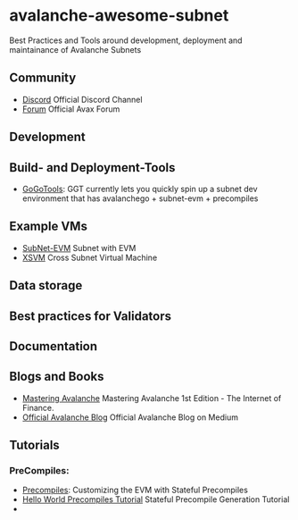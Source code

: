 # avalanche-awesome-subnet
Best Practices and Tools around development, deployment and maintainance of Avalanche Subnets

## Community

* [Discord](https://discord.com/invite/RwXY7P6) Official Discord Channel
* [Forum](https://forum.avax.network/) Official Avax Forum

## Development

## Build- and Deployment-Tools

* [GoGoTools](https://github.com/multisig-labs/GoGoTools): GGT currently lets you quickly spin up a subnet dev environment that has avalanchego + subnet-evm + precompiles

## Example VMs

* [SubNet-EVM](https://github.com/ava-labs/subnet-evm) Subnet with EVM
* [XSVM](https://github.com/ava-labs/xsvm) Cross Subnet Virtual Machine

## Data storage

## Best practices for Validators


## Documentation


## Blogs and Books

* [Mastering Avalanche](https://github.com/ava-labs/mastering-avalanche) Mastering Avalanche 1st Edition - The Internet of Finance.
* [Official Avalanche Blog](https://medium.com/@avalancheavax) Official Avalanche Blog on Medium


## Tutorials

### PreCompiles:
* [Precompiles](https://medium.com/avalancheavax/customizing-the-evm-with-stateful-precompiles-f44a34f39efd): Customizing the EVM with Stateful Precompiles
* [Hello World Precompiles Tutorial](https://docs.avax.network/subnets/hello-world-precompile-tutorial) Stateful Precompile Generation Tutorial
* 
